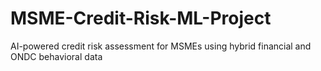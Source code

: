 # MSME-Credit-Risk-ML-Project
AI-powered credit risk assessment for MSMEs using hybrid financial and ONDC behavioral data
